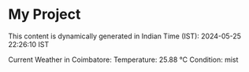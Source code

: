 # My Project

This content is dynamically generated in Indian Time (IST): 2024-05-25 22:26:10 IST


Current Weather in Coimbatore:
Temperature: 25.88 °C
Condition: mist
